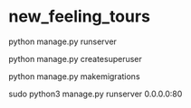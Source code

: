 # new_feeling_tours

python manage.py runserver  

python manage.py createsuperuser

python manage.py makemigrations 

sudo python3 manage.py runserver 0.0.0.0:80


